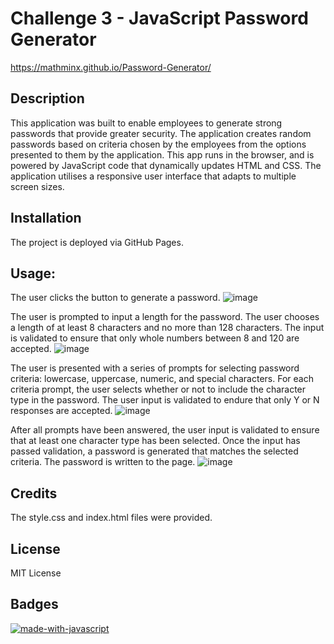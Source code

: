 # Challenge 3 - JavaScript Password Generator

https://mathminx.github.io/Password-Generator/

## Description
This application was built to enable employees to generate strong passwords that provide greater security. The application creates random passwords based on criteria chosen by the employees from the options presented to them by the application. This app runs in the browser, and is powered by JavaScript code that dynamically updates HTML and CSS. The application utilises a responsive user interface that adapts to multiple screen sizes.

## Installation
The project is deployed via GitHub Pages.

## Usage:

The user clicks the button to generate a password.
![image](https://user-images.githubusercontent.com/122234007/216850741-52ee757e-733f-4d43-9e7e-d712a8837543.png)

The user is prompted to input a length for the password. The user chooses a length of at least 8 characters and no more than 128 characters. The input is validated to ensure that only whole numbers between 8 and 120 are accepted. 
![image](https://user-images.githubusercontent.com/122234007/216850832-b93670a7-3959-441b-8a3d-f9181af0ae05.png)

The user is presented with a series of prompts for selecting password criteria: lowercase, uppercase, numeric, and special characters. For each criteria prompt, the user selects whether or not to include the character type in the password. The user input is validated to endure that only Y or N responses are accepted.
![image](https://user-images.githubusercontent.com/122234007/216850854-3d2acb27-4d40-4298-9085-da88eb9aa13e.png)

After all prompts have been answered, the user input is validated to ensure that at least one character type has been selected. Once the input has passed validation, a password is generated that matches the selected criteria. The password is written to the page.
![image](https://user-images.githubusercontent.com/122234007/216851146-4b4c45c6-df30-4378-8843-e57016470bb2.png)

## Credits

The style.css and index.html files were provided.

## License

MIT License

## Badges

[![made-with-javascript](https://img.shields.io/badge/Made%20with-JavaScript-1f425f.svg)](https://www.javascript.com)

